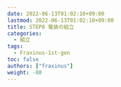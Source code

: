 ```yaml
---
date: 2022-06-13T01:02:10+09:00
lastmod: 2022-06-13T01:02:10+09:00
title: STEP8 電装の組立
categories:
  - 組立
tags:
  - Fraxinus-1st-gen
toc: false
authors: ["fraxinus"]
weight: -80
---
```



